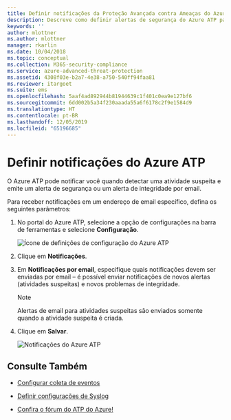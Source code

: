 ```yaml
---
title: Definir notificações da Proteção Avançada contra Ameaças do Azure | Microsoft Docs
description: Descreve como definir alertas de segurança do Azure ATP para que você seja notificado quando atividades suspeitas forem detectadas.
keywords: ''
author: mlottner
ms.author: mlottner
manager: rkarlin
ms.date: 10/04/2018
ms.topic: conceptual
ms.collection: M365-security-compliance
ms.service: azure-advanced-threat-protection
ms.assetid: 4308f03e-b2a7-4e38-a750-540ff94faa81
ms.reviewer: itargoet
ms.suite: ems
ms.openlocfilehash: 5aaf4ad892944b81944639c1f401c0ea9e127bf6
ms.sourcegitcommit: 6dd002b5a34f230aaada55a6f6178c2f9e1584d9
ms.translationtype: HT
ms.contentlocale: pt-BR
ms.lasthandoff: 12/05/2019
ms.locfileid: "65196685"
---
```

# <a name="set-azure-atp-notifications"></a>Definir notificações do Azure ATP

O Azure ATP pode notificar você quando detectar uma atividade suspeita e emite um alerta de segurança ou um alerta de integridade por email. 

Para receber notificações em um endereço de email específico, defina os seguintes parâmetros:


1. No portal do Azure ATP, selecione a opção de configurações na barra de ferramentas e selecione **Configuração**.

   ![Ícone de definições de configuração do Azure ATP](media/atp-config-menu.png)

2. Clique em **Notificações**.
3. Em **Notificações por email**, especifique quais notificações devem ser enviadas por email – é possível enviar notificações de novos alertas (atividades suspeitas) e novos problemas de integridade. 
 
   > [!NOTE]
   > Alertas de email para atividades suspeitas são enviados somente quando a atividade suspeita é criada.
 
4. Clique em **Salvar**.

   ![Notificações do Azure ATP](media/atp-notifications.png)



## <a name="see-also"></a>Consulte Também

- [Configurar coleta de eventos](configure-event-collection.md)

- [Definir configurações de Syslog](setting-syslog.md)
- [Confira o fórum do ATP do Azure!](https://aka.ms/azureatpcommunity)
